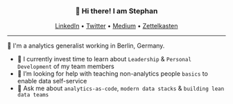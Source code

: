 <h3 align="center">👋 Hi there! I am Stephan</h3>
<p align="center">
  <a href="https://www.linkedin.com/in/sdurry/">LinkedIn</a> •
  <a href="https://twitter.com/sdurry">Twitter</a> •
  <a href="https://medium.com/@s.durry">Medium</a> •
  <a href="https://wiki.sdurry.com/">Zettelkasten</a>
</p>

---

💫 I'm a analytics generalist working in Berlin, Germany.

- 🌱 I currently invest time to learn about `Leadership` & `Personal Development` of my team members
- 🤔 I’m looking for help with teaching non-analytics people `basics` to enable data self-service
- 💬 Ask me about `analytics-as-code`, `modern data stacks` & `building lean data teams`
